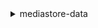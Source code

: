 <details><summary>mediastore-data</summary><blockquote>

- **<details><summary>delete-object</summary><blockquote>**

  * --path
  * --cli-input-json
  * --cli-input-yaml
  * --generate-cli-skeleton


- **<details><summary>describe-object</summary><blockquote>**

  * --path
  * --cli-input-json
  * --cli-input-yaml
  * --generate-cli-skeleton


- **<details><summary>get-object</summary><blockquote>**

  * --path
  * --range


- **<details><summary>help</summary><blockquote>**

  * 


- **<details><summary>list-items</summary><blockquote>**

  * --path
  * --cli-input-json
  * --cli-input-yaml
  * --starting-token
  * --page-size
  * --max-items
  * --generate-cli-skeleton


- **<details><summary>put-object</summary><blockquote>**

  * --body
  * --path
  * --content-type
  * --cache-control
  * --storage-class
  * --upload-availability
  * --cli-input-json
  * --cli-input-yaml
  * --generate-cli-skeleton


</blockquote></details>
</blockquote></details>
</blockquote></details>
</blockquote></details>
</blockquote></details>
</blockquote></details>
</blockquote></details>
